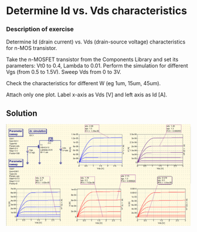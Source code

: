 # Determine Id vs. Vds characteristics

### Description of exercise
Determine Id (drain current) vs. Vds (drain-source voltage) characteristics for n-MOS transistor.

Take the  n-MOSFET  transistor from the  Components  Library and set its parameters:  Vt0  to 0.4,  Lambda  to 0.01. Perform the simulation for different Vgs (from 0.5 to 1.5V). Sweep Vds from 0 to 3V.
<br>

Check the characteristics for different W (eg 1um, 15um, 45um).
<br>

Attach only one plot. Label x-axis as Vds [V] and left axis as Id [A].
<br>

## Solution
<p align="center">
  <img src =Id_vds.png" width = "700" title="photo">  
</p>


